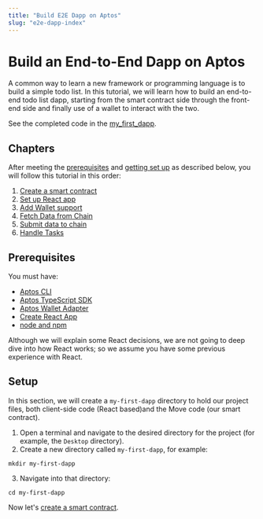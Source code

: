 ```yaml
---
title: "Build E2E Dapp on Aptos"
slug: "e2e-dapp-index"
---
```


# Build an End-to-End Dapp on Aptos

A common way to learn a new framework or programming language is to build a simple todo list. In this tutorial, we will learn how to build an end-to-end todo list dapp, starting from the smart contract side through the front-end side and finally use of a wallet to interact with the two.

See the completed code in the [my_first_dapp](https://github.com/aptos-labs/aptos-core/tree/main/aptos-move/move-examples/my_first_dapp).

## Chapters

After meeting the [prerequisites](#prerequisites) and [getting set up](#setup) as described below, you will follow this tutorial in this order:

1. [Create a smart contract](./1-create-smart-contract.md)
2. [Set up React app](./2-set-up-react-app.md)
3. [Add Wallet support](3-add-wallet-support.md)
4. [Fetch Data from Chain](4-fetch-data-from-chain.md)
5. [Submit data to chain](./5-submit-data-to-chain.md)
6. [Handle Tasks](./6-handle-tasks.md)

## Prerequisites

You must have:

* [Aptos CLI](../../tools/aptos-cli/install-cli/index.md)
* [Aptos TypeScript SDK](../../sdks/new-ts-sdk/index.md)
* [Aptos Wallet Adapter](../../integration/wallet-adapter-concept.md)
* [Create React App](https://create-react-app.dev/)
* [node and npm](https://nodejs.org/en/)

Although we will explain some React decisions, we are not going to deep dive into how React works; so we assume you have some previous experience with React.

## Setup

In this section, we will create a `my-first-dapp` directory to hold our project files, both client-side code (React based)and the Move code (our smart contract).

1. Open a terminal and navigate to the desired directory for the project (for example, the `Desktop` directory).
2. Create a new directory called `my-first-dapp`, for example:
  ```shell
  mkdir my-first-dapp
  ```
3. Navigate into that directory:
  ```shell
  cd my-first-dapp
  ```

  Now let's [create a smart contract](./1-create-smart-contract.md).
